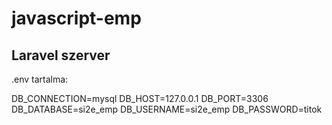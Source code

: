 # javascript-emp
## Laravel szerver

.env tartalma:

DB_CONNECTION=mysql
DB_HOST=127.0.0.1
DB_PORT=3306
DB_DATABASE=si2e_emp
DB_USERNAME=si2e_emp
DB_PASSWORD=titok